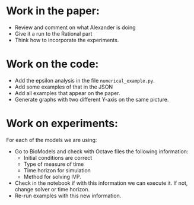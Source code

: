 # Work in the paper:

- Review and comment on what Alexander is doing
- Give it a run to the Rational part
- Think how to incorporate the experiments.

# Work on the code:

- Add the epsilon analysis in the file `numerical_example.py`.
- Add some examples of that in the JSON
- Add all examples that appear on the paper.
- Generate graphs with two different Y-axis on the same picture.

# Work on experiments:

For each of the models we are using:

- Go to BioModels and check with Octave files the following information:
  * Initial conditions are correct
  * Type of measure of time
  * Time horizon for simulation
  * Method for solving IVP.
- Check in the notebook if with this information we can execute it. If not, change solver or time horizon.
- Re-run examples with this new information.
